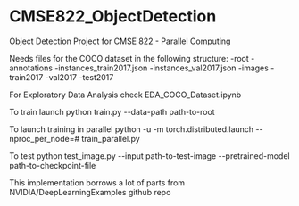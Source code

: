 # CMSE822_ObjectDetection
Object Detection Project for CMSE 822 - Parallel Computing

Needs files for the COCO dataset in the following structure:
-root
 -annotations
   -instances_train2017.json
   -instances_val2017.json
 -images
   -train2017
   -val2017
   -test2017
  
For Exploratory Data Analysis check
EDA_COCO_Dataset.ipynb

To train launch 
python train.py --data-path path-to-root 

To launch training in parallel 
python -u -m torch.distributed.launch --nproc_per_node=# train_parallel.py

To test 
python test_image.py --input path-to-test-image --pretrained-model path-to-checkpoint-file



This implementation borrows a lot of parts from NVIDIA/DeepLearningExamples github repo
